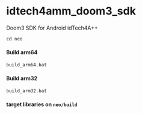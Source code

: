 # idtech4amm_doom3_sdk
Doom3 SDK for Android idTech4A++

```cd neo```
#### Build arm64
```build_arm64.bat```
#### Build arm32
```build_arm32.bat```
#### target libraries on `neo/build`